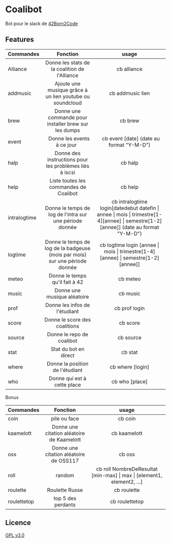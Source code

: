 # Coalibot

Bot pour le slack de [42Born2Code](http://www.42.fr/)

## Features

| Commandes    |                                  Fonction                                   |                                                                usage                                                                |
| ------------ | :-------------------------------------------------------------------------: | :---------------------------------------------------------------------------------------------------------------------------------: |
| Alliance     |                Donne les stats de la coalition de l'Alliance                |                                                             cb alliance                                                             |
| addmusic     |          Ajoute une musique grâce à un lien youtube ou soundcloud           |                                                          cb addmusic lien                                                           |
| brew         |            Donne une commande pour installer brew sur les dumps             |                                                               cb brew                                                               |
| event        |                         Donne les events à ce jour                          |                                              cb event [date] (date au format \"Y-M-D\")                                             |
| halp         |           Donne des instructions pour les problèmes liés à iscsi            |                                                               cb halp                                                               |
| help         |                   Liste toutes les commandes de Coalibot                    |                                                               cb help                                                               |
| intralogtime |           Donne le temps de log de l'intra sur une période donnée           | cb intralogtime login[datedebut datefin \| annee \| mois \| trimestre[1-4][annee] \| semestre[1-2][annee]] (date au format "Y-M-D") |
| logtime      | Donne le temps de log de la badgeuse (mois par mois) sur une période donnée |                          cb logtime login [annee \| mois \| trimestre[1-4][annee] \| semestre[1-2][annee]]                          |
| meteo        |                       Donne le temps qu'il fait à 42                        |                                                              cb meteo                                                               |
| music        |                         Donne une musique aléatoire                         |                                                              cb music                                                               |
| prof         |                        Donne les infos de l'étudiant                        |                                                            cb prof login                                                            |
| score        |                        Donne le score des coalitions                        |                                                              cb score                                                               |
| source       |                          Donne le repo de coalibot                          |                                                              cb source                                                              |
| stat         |                            Stat du bot en direct                            |                                                               cb stat                                                               |
| where        |                       Donne la position de l'étudiant                       |                                                          cb where [login]                                                           |
| who          |                         Donne qui est à cette place                         |                                                           cb who [place]                                                            |

Bonus

| Commandes   |                 Fonction                  |                                  usage                                   |
| ----------- | :---------------------------------------: | :----------------------------------------------------------------------: |
| coin        |               pile ou face                |                                 cb coin                                  |
| kaamelott   | Donne une citation aléatoire de Kaamelott |                               cb kaamelott                               |
| oss         |  Donne une citation aléatoire de OSS117   |                                  cb oss                                  |
| roll        |                  random                   | cb roll NombreDeResultat [min-max] \| max \| \[element1, element2, ...\] |
| roulette    |              Roulette Russe               |                               cb roulette                                |
| roulettetop |            top 5 des perdants             |                              cb roulettetop                              |

## Licence

[GPL v3.0](https://github.com/genesixx/coalibot/blob/master/LICENSE)
